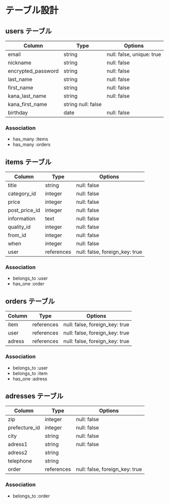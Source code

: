 # テーブル設計

## users テーブル

| Column             | Type   | Options                   |
| ------------------ | ------ | --------------------------|
| email              | string | null: false, unique: true |
| nickname           | string | null: false               |
| encrypted_password | string | null: false               |
| last_name          | string | null: false               |
| first_name         | string | null: false               |
| kana_last_name     | string | null: false               |
| kana_first_name    | string   null: false               |
| birthday           | date   | null: false               |

### Association

- has_many :items
- has_many :orders

## items テーブル

| Column           | Type       | Options                        |
| ---------------- | ------     | -------------------------------|
| title            | string     | null: false                    |
| category_id      | integer    | null: false                    |
| price            | integer    | null: false                    |
| post_price_id    | integer    | null: false                    |
| information      | text       | null: false                    |
| quality_id       | integer    | null: false                    |
| from_id          | integer    | null: false                    |
| when             | integer    | null: false                    |
| user             | references | null: false, foreign_key: true |

### Association

- belongs_to :user
- has_one    :order

## orders テーブル

| Column     | Type       | Options                        |
| ---------- | ---------- | ------------------------------ |
| item       | references | null: false, foreign_key: true |
| user       | references | null: false, foreign_key: true |
| adress     | references | null: false, foreign_key: true |

### Association

- belongs_to :user
- belongs_to :item
- has_one    :adress

## adresses テーブル

| Column             | Type       | Options                        |
| ------------------ | ---------- | -------------------------------|
| zip                | integer    | null: false                    |
| prefecture_id      | integer    | null: false                    |
| city               | string     | null: false                    |
| adress1            | string     | null: false                    |
| adress2            | string     |                                |
| telephone          | string     |                                |
| order              | references | null: false, foreign_key: true |

### Association

- belongs_to :order